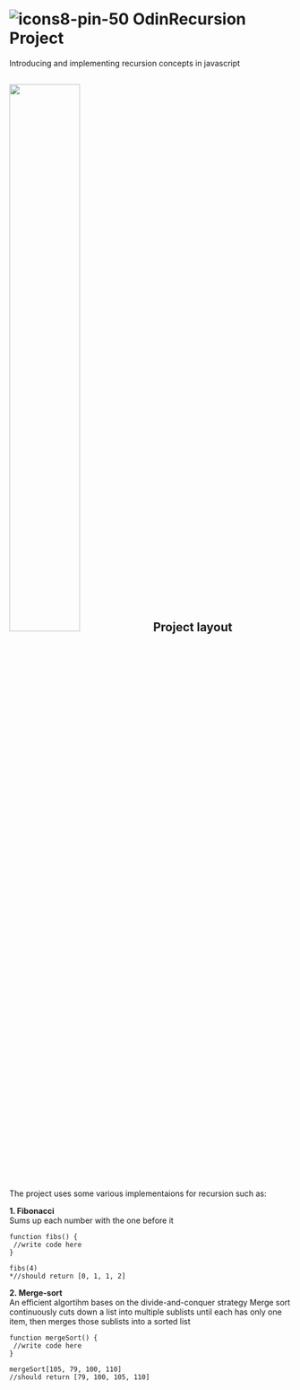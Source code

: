 # ![icons8-pin-50](https://github.com/jenzie68/OdinRecursion/assets/120878346/c1007c13-f36a-4fde-a182-946e74df523c) OdinRecursion Project
Introducing and implementing recursion concepts in javascript 
## <img src = "https://upload.wikimedia.org/wikipedia/commons/8/88/Noun_Project_projects_icon_1327109_cc.svg" width=50% height=50%> Project layout
The project uses some various implementaions for recursion such as:

**1. Fibonacci**  
Sums up each number with the one before it

 ```
function fibs() {
  //write code here
}

fibs(4)
 *//should return [0, 1, 1, 2]

 ```

**2. Merge-sort**  
An efficient algortihm bases on the divide-and-conquer strategy Merge sort continuously cuts down a list into multiple sublists until each has only one item, then merges those sublists into a sorted list

 ```
function mergeSort() {
  //write code here 
}

mergeSort[105, 79, 100, 110]
 //should return [79, 100, 105, 110]

 ```




